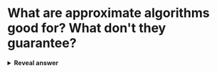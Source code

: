 # What are approximate algorithms good for? What don't they guarantee?
<details>
<summary><b>Reveal answer</b></summary>
Getting near optimal solutions to hard problems in reasonable time.<br>They don't guarantee the optimal solution!
</details>
